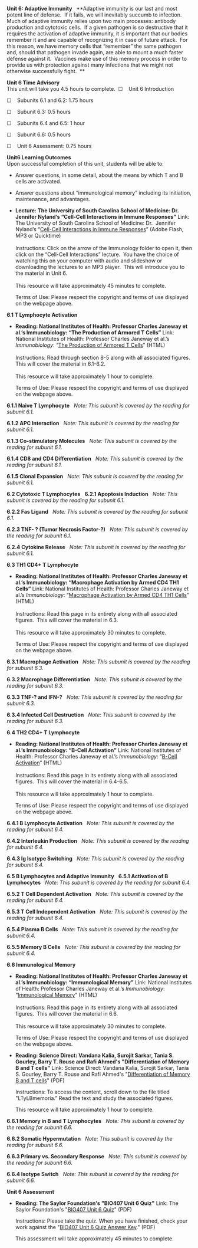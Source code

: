 **Unit 6: Adaptive Immunity** <span id="6"></span> 
**Adaptive immunity is our last and most potent line of defense.  If it
fails, we will inevitably succumb to infection.  Much of adaptive
immunity relies upon two main processes: antibody production and
cytotoxic cells.  If a given pathogen is so destructive that it requires
the activation of adaptive immunity, it is important that our bodies
remember it and are capable of recognizing it in case of future attack. 
For this reason, we have memory cells that “remember” the same pathogen
and, should that pathogen invade again, are able to mount a much faster
defense against it.  Vaccines make use of this memory process in order
to provide us with protection against many infections that we might not
otherwise successfully fight.  **

**Unit 6 Time Advisory**  
This unit will take you 4.5 hours to complete. 
☐    Unit 6 Introduction

☐    Subunits 6.1 and 6.2: 1.75 hours  
  
 ☐    Subunit 6.3: 0.5 hours  
  
 ☐    Subunits 6.4 and 6.5: 1 hour  
  
 ☐    Subunit 6.6: 0.5 hours

☐    Unit 6 Assessment: 0.75 hours

**Unit6 Learning Outcomes**  
Upon successful completion of this unit, students will be able to:

-   Answer questions, in some detail, about the means by which T and B
    cells are activated.
-   Answer questions about “immunological memory” including its
    initiation, maintenance, and advantages.

-   **Lecture: The University of South Carolina School of Medicine: Dr.
    Jennifer Nyland’s “Cell-Cell Interactions in Immune Responses”**
    Link: The University of South Carolina School of Medicine: Dr. 
    Jennifer Nyland’s “[Cell-Cell Interactions in Immune
    Responses](http://media.med.sc.edu/microbiology2009/)” (Adobe Flash,
    MP3 or Quicktime)  
        
     Instructions: Click on the arrow of the Immunology folder to open
    it, then click on the “Cell-Cell Interactions” lecture.  You have
    the choice of watching this on your computer with audio and
    slideshow or downloading the lectures to an MP3 player.  This will
    introduce you to the material in Unit 6.  
        
     This resource will take approximately 45 minutes to complete.  
      
     Terms of Use: Please respect the copyright and terms of use
    displayed on the webpage above.

**6.1 T Lymphocyte Activation** <span id="6.1"></span> 
-   **Reading: National Institutes of Health: Professor Charles Janeway
    et al.’s Immunobiology: “The Production of Armored T Cells”**
    Link: National Institutes of Health: Professor Charles Janeway et
    al.’s *Immunobiology*: “[The Production of Armored T
    Cells](http://www.ncbi.nlm.nih.gov/bookshelf/br.fcgi?book=imm&part=A1020)”
    (HTML)  
        
     Instructions: Read through section 8-5 along with all associated
    figures.  This will cover the material in 6.1-6.2.  
        
     This resource will take approximately 1 hour to complete.  
      
     Terms of Use: Please respect the copyright and terms of use
    displayed on the webpage above.

**6.1.1 Naive T Lymphocyte** <span id="6.1.1"></span> 
*Note: This subunit is covered by the reading for subunit 6.1.*

**6.1.2 APC Interaction** <span id="6.1.2"></span> 
*Note: This subunit is covered by the reading for subunit 6.1.*

**6.1.3 Co-stimulatory Molecules** <span id="6.1.3"></span> 
*Note: This subunit is covered by the reading for subunit 6.1.*

**6.1.4 CD8 and CD4 Differentiation** <span id="6.1.4"></span> 
*Note: This subunit is covered by the reading for subunit 6.1.*

**6.1.5 Clonal Expansion** <span id="6.1.5"></span> 
*Note: This subunit is covered by the reading for subunit 6.1.*

**6.2 Cytotoxic T Lymphocytes** <span id="6.2"></span> 
**6.2.1 Apoptosis Induction** <span id="6.2.1"></span> 
*Note: This subunit is covered by the reading for subunit 6.1.*

**6.2.2 Fas Ligand** <span id="6.2.2"></span> 
*Note: This subunit is covered by the reading for subunit 6.1.*

**6.2.3 TNF- ? (Tumor Necrosis Factor-?)** <span id="6.2.3"></span> 
*Note: This subunit is covered by the reading for subunit 6.1.*

**6.2.4 Cytokine Release** <span id="6.2.4"></span> 
*Note: This subunit is covered by the reading for subunit 6.1.*

**6.3 TH1 CD4+ T Lymphocyte** <span id="6.3"></span> 
-   **Reading: National Institutes of Health: Professor Charles Janeway
    et al.’s Immunobiology: “Macrophage Activation by Armed CD4 TH1
    Cells”**
    Link: National Institutes of Health: Professor Charles Janeway et
    al.’s *Immunobiology*: “[Macrophage Activation by Armed CD4 TH1
    Cells](http://www.ncbi.nlm.nih.gov/bookshelf/br.fcgi?book=imm&part=A1089)”
    (HTML)  
        
     Instructions: Read this page in its entirety along with all
    associated figures.  This will cover the material in 6.3.  
        
     This resource will take approximately 30 minutes to complete.  
      
     Terms of Use: Please respect the copyright and terms of use
    displayed on the webpage above.

**6.3.1 Macrophage Activation** <span id="6.3.1"></span> 
*Note: This subunit is covered by the reading for subunit 6.3.*

**6.3.2 Macrophage Differentiation** <span id="6.3.2"></span> 
*Note: This subunit is covered by the reading for subunit 6.3.*

**6.3.3 TNF-? and IFN-?** <span id="6.3.3"></span> 
*Note: This subunit is covered by the reading for subunit 6.3.*

**6.3.4 Infected Cell Destruction** <span id="6.3.4"></span> 
*Note: This subunit is covered by the reading for subunit 6.3.*

**6.4 TH2 CD4+ T Lymphocyte** <span id="6.4"></span> 
-   **Reading: National Institutes of Health: Professor Charles Janeway
    et al.’s Immunobiology: “B-Cell Activation”**
    Link: National Institutes of Health: Professor Charles Janeway et
    al.’s *Immunobiology*: “[B-Cell
    Activation](http://www.ncbi.nlm.nih.gov/bookshelf/br.fcgi?book=imm&part=A1183)”
    (HTML)  
        
     Instructions: Read this page in its entirety along with all
    associated figures.  This will cover the material in 6.4-6.5.  
        
     This resource will take approximately 1 hour to complete.  
      
     Terms of Use: Please respect the copyright and terms of use
    displayed on the webpage above.

**6.4.1 B Lymphocyte Activation** <span id="6.4.1"></span> 
*Note: This subunit is covered by the reading for subunit 6.4.*

**6.4.2 Interleukin Production** <span id="6.4.2"></span> 
*Note: This subunit is covered by the reading for subunit 6.4.*

**6.4.3 Ig Isotype Switching** <span id="6.4.3"></span> 
*Note: This subunit is covered by the reading for subunit 6.4.*

**6.5 B Lymphocytes and Adaptive Immunity** <span id="6.5"></span> 
**6.5.1 Activation of B Lymphocytes** <span id="6.5.1"></span> 
*Note: This subunit is covered by the reading for subunit 6.4.*

**6.5.2 T Cell Dependent Activation** <span id="6.5.2"></span> 
*Note: This subunit is covered by the reading for subunit 6.4.*

**6.5.3 T Cell Independent Activation** <span id="6.5.3"></span> 
*Note: This subunit is covered by the reading for subunit 6.4.*

**6.5.4 Plasma B Cells** <span id="6.5.4"></span> 
*Note: This subunit is covered by the reading for subunit 6.4.*

**6.5.5 Memory B Cells** <span id="6.5.5"></span> 
*Note: This subunit is covered by the reading for subunit 6.4.*

**6.6 Immunological Memory** <span id="6.6"></span> 
-   **Reading: National Institutes of Health: Professor Charles Janeway
    et al.’s Immunobiology: “Immunological Memory”**
    Link: National Institutes of Health: Professor Charles Janeway et
    al.’s *Immunobiology*: “[Immunological
    Memory](http://www.ncbi.nlm.nih.gov/bookshelf/br.fcgi?book=imm&part=A1372)”
    (HTML)  
        
     Instructions: Read this page in its entirety along with all
    associated figures.  This will cover the material in 6.6.  
        
     This resource will take approximately 30 minutes to complete.   
      
     Terms of Use: Please respect the copyright and terms of use
    displayed on the webpage above.

-   **Reading: Science Direct: Vandana Kalia, Surojit Sarkar, Tania S.
    Gourley, Barry T. Rouse and Rafi Ahmed's "Differentiation of Memory
    B and T cells"**
    Link: Science Direct: Vandana Kalia, Surojit Sarkar, Tania S.
    Gourley, Barry T. Rouse and Rafi Ahmed's "[Differentiation of Memory
    B and T cells](http://www.jmordoh.com.ar/clases/)" (PDF)  
      
     Instructions: To access the content, scroll down to the file titled
    "LTyLBmemoria." Read the text and study the associated figures.  
      
     This resource will take approximately 1 hour to complete.

**6.6.1 Memory in B and T Lymphocytes** <span id="6.6.1"></span> 
*Note: This subunit is covered by the reading for subunit 6.6.*

**6.6.2 Somatic Hypermutation** <span id="6.6.2"></span> 
*Note: This subunit is covered by the reading for subunit 6.6.*

**6.6.3 Primary vs. Secondary Response** <span id="6.6.3"></span> 
*Note: This subunit is covered by the reading for subunit 6.6.*

**6.6.4 Isotype Switch** <span id="6.6.4"></span> 
*Note: This subunit is covered by the reading for subunit 6.6.*

**Unit 6 Assessment** <span id="6.7"></span> 
-   **Reading: The Saylor Foundation's "BIO407 Unit 6 Quiz"**
    Link: The Saylor Foundation's "[BIO407 Unit 6
    Quiz](http://www.saylor.org/site/wp-content/uploads/2012/11/BIO407-Unit-6-Quiz-FINAL.pdf)"
    (PDF)  
      
     Instructions: Please take the quiz. When you have finished, check
    your work against the "[BIO407 Unit 6 Quiz Answer
    Key](http://www.saylor.org/site/wp-content/uploads/2012/11/BIO407-Unit-6-Quiz-Answer-Key-FINAL.pdf)."
    (PDF)  
      
     This assessment will take approximately 45 minutes to complete.


